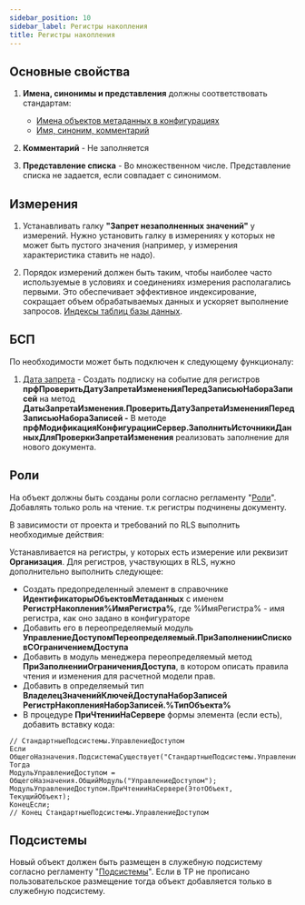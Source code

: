 ```yaml
---
sidebar_position: 10
sidebar_label: Регистры накопления
title: Регистры накопления
---
```


## Основные свойства

1. **Имена, синонимы и представления** должны соответствовать стандартам:

   * [Имена объектов метаданных в конфигурациях](https://its.1c.ru/db/v8std/content/550/hdoc)
   * [Имя, синоним, комментарий](https://its.1c.ru/db/v8std/content/474/hdoc)

2. **Комментарий** - Не заполняется
3. **Представление списка** - Во множественном числе. Представление списка не задается, если совпадает с синонимом.

## Измерения

1. Устанавливать галку **"Запрет незаполненных значений"** у измерений. Нужно установить галку в измерениях у которых не может быть пустого значения (например, у измерения характеристика ставить не надо).

2. Порядок измерений должен быть таким, чтобы наиболее часто используемые в условиях и соединениях измерения располагались первыми. Это обеспечивает эффективное индексирование, сокращает объем обрабатываемых данных и ускоряет выполнение запросов. [Индексы таблиц базы данных](https://its.1c.ru/db/metod8dev/content/1590/hdoc).

## БСП

По необходимости может быть подключен к следующему функционалу:

1. [Дата запрета](https://its.1c.ru/db/bsp319doc#content:4:hdoc:issogl2_%D0%BD%D0%B0%D1%81%D1%82%D1%80%D0%BE%D0%B9%D0%BA%D0%B013)
\- Создать подписку на событие для регистров **прфПроверитьДатуЗапретаИзмененияПередЗаписьюНабораЗаписей** на метод **ДатыЗапретаИзменения.ПроверитьДатуЗапретаИзмененияПередЗаписьюНабораЗаписей
\-** В методе **прфМодификацияКонфигурацииСервер.ЗаполнитьИсточникиДанныхДляПроверкиЗапретаИзменения** реализовать заполнение для нового документа.

## Роли

На объект должны быть созданы роли согласно регламенту "[Роли](roles.md)".  Добавлять только роль на чтение. т.к регистры подчинены документу.

В зависимости от проекта и требований по RLS выполнить необходимые действия:

Устанавливается на регистры, у которых есть измерение или реквизит **Организация**. Для регистров, участвующих в RLS, нужно дополнительно выполнить следующее:

* Создать предопределенный элемент в справочнике **ИдентификаторыОбъектовМетаданных** с именем **РегистрНакопления%ИмяРегистра%**, где %ИмяРегистра% - имя регистра, как оно задано в конфигураторе
* Добавить его в переопределяемый модуль **УправлениеДоступомПереопределяемый.ПриЗаполненииСписковСОграничениемДоступа**
* Добавить в модуль менеджера переопределяемый метод **ПриЗаполненииОграниченияДоступа**, в котором описать правила чтения и изменения для расчетной модели прав.
* Добавить в определяемый тип **ВладелецЗначенийКлючейДоступаНаборЗаписей РегистрНакопленияНаборЗаписей.%ТипОбъекта%**
* В процедуре **ПриЧтенииНаСервере** формы элемента (если есть), добавить вставку кода:

```bsl
// СтандартныеПодсистемы.УправлениеДоступом
Если ОбщегоНазначения.ПодсистемаСуществует("СтандартныеПодсистемы.УправлениеДоступом") Тогда
МодульУправлениеДоступом = ОбщегоНазначения.ОбщийМодуль("УправлениеДоступом");
МодульУправлениеДоступом.ПриЧтенииНаСервере(ЭтотОбъект, ТекущийОбъект);
КонецЕсли;
// Конец СтандартныеПодсистемы.УправлениеДоступом
```

## Подсистемы

Новый объект должен быть размещен в служебную подсистему согласно регламенту "[Подсистемы](subsystem.md)". Если в ТР не прописано пользовательское размещение тогда объект добавляется только в служебную подсистему.
